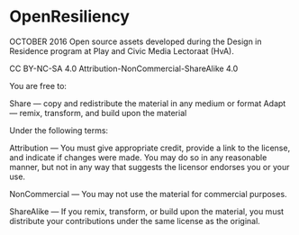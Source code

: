 # OpenResiliency
OCTOBER 2016
Open source assets developed during the Design in Residence program at Play and Civic Media Lectoraat (HvA). 

CC BY-NC-SA 4.0 
Attribution-NonCommercial-ShareAlike 4.0

You are free to:

   Share — copy and redistribute the material in any medium or format
   Adapt — remix, transform, and build upon the material 
    
Under the following terms:

   Attribution — You must give appropriate credit, provide a link to the license, and indicate if changes were made. You may do so in any reasonable manner, but not in any way that suggests the licensor endorses you or your use.

   NonCommercial — You may not use the material for commercial purposes.

   ShareAlike — If you remix, transform, or build upon the material, you must distribute your contributions under the same license as the original. 
